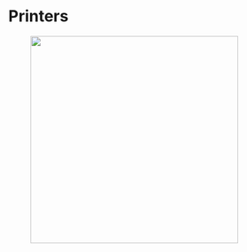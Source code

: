 # Printers

<figure><img src="https://media3.giphy.com/media/v1.Y2lkPTc5MGI3NjExN2U1MDQ1YmE3ZjZhZTRiZjA3YjE3YjcxOTk2ZjI3OGU0MDJlYWIxZCZlcD12MV9pbnRlcm5hbF9naWZzX2dpZklkJmN0PWc/3orieQumixYZck9mRq/giphy.gif" alt="" width="375"><figcaption></figcaption></figure>
